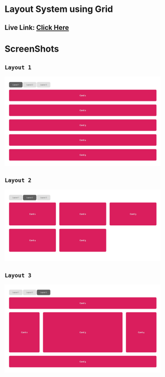 # Layout System using Grid

## Live Link: [Click Here](https://grid-layout-system.netlify.app/)

# ScreenShots

## `Layout 1`

![](https://github.com/ihossen016/CSS-Grid-Layout/blob/main/ss/l1.png)

## `Layout 2`

![](https://github.com/ihossen016/CSS-Grid-Layout/blob/main/ss/l2.png)

## `Layout 3`

![](https://github.com/ihossen016/CSS-Grid-Layout/blob/main/ss/l3.png)
